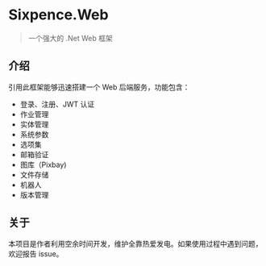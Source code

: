 # Sixpence.Web

> 一个强大的 .Net Web 框架

## 介绍

引用此框架能够迅速搭建一个 Web 后端服务，功能包含：

+ 登录、注册、JWT 认证
+ 作业管理
+ 实体管理
+ 系统参数
+ 选项集
+ 邮箱验证
+ 图库（Pixbay)
+ 文件存储
+ 机器人
+ 版本管理

## 关于

本项目是作者利用空余时间开发，维护全靠热爱发电。如果使用过程中遇到问题，欢迎报告 issue。
